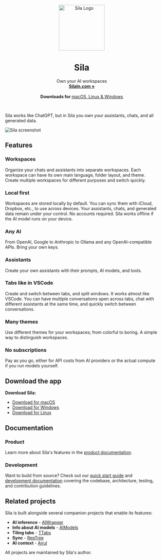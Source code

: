 <p align="center">
  <p align="center">
   <img src="docs/assets/icons/Square310x310Logo.png" style="width: 150px; height: auto;" alt="Sila Logo" />
  </p>
	<h1 align="center"><b>Sila</b></h1>
	<p align="center">
		Own your AI workspaces
    <br />
    <a href="https://silain.com"><strong>SilaIn.com »</strong></a>
    <br />
    <br />
    <b>Downloads for </b>
		<a href="https://silain.com/download">macOS, Linux & Windows</a>
    <br />
  </p>
</p>
<br/>

Sila works like ChatGPT, but in Sila you own your assistants, chats, and all generated data.

![Sila screenshot](docs/assets/screenshot.png)

## Features

### Workspaces

Organize your chats and assistants into separate workspaces. Each workspace can have its own main language, folder layout, and theme. Create multiple workspaces for different purposes and switch quickly.

### Local first

Workspaces are stored locally by default. You can sync them with iCloud, Dropbox, etc., to use across devices. Your assistants, chats, and generated data remain under your control.
No accounts required. Sila works offline if the AI model runs on your device.

### Any AI

From OpenAI, Google to Anthropic to Ollama and any OpenAI-compatible APIs. Bring your own keys.

### Assistants

Create your own assistants with their prompts, AI models, and tools.

### Tabs like in VSCode

Create and switch between tabs, and split windows. It works almost like VSCode. You can have multiple conversations open across tabs, chat with different assistants at the same time, and quickly switch between conversations.

### Many themes

Use different themes for your workspaces; from colorful to boring. A simple way to distinguish workspaces.

### No subscriptions

Pay as you go, either for API costs from AI providers or the actual compute if you run models yourself.

## Download the app

**Download Sila:**
- [Download for macOS](#) 
- [Download for Windows](#)
- [Download for Linux](#)

## Documentation

### Product

Learn more about Sila's features in the [product documentation](docs/product/README.md).

### Development

Want to build from source? Check out our [quick start guide](docs/dev/quick-start.md) and [development documentation](docs/dev/README.md) covering the codebase, architecture, testing, and contribution guidelines.

## Related projects
Sila is built alongside several companion projects that enable its features:

- **AI inference** - [AIWrapper](https://github.com/mitkury/aiwrapper)
- **Info about AI models** - [AIModels](https://github.com/mitkury/aimodels)
- **Tiling tabs** - [TTabs](https://github.com/mitkury/ttabs)
- **Sync** - [RepTree](https://github.com/mitkury/reptree)
- **AI context** - [Airul](https://github.com/mitkury/airul)

All projects are maintained by Sila's author.
